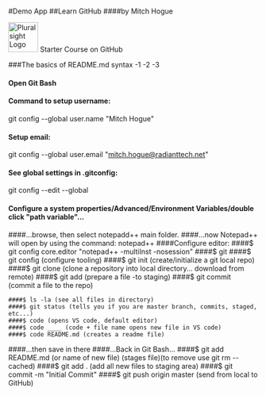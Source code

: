 #

#Demo App
##Learn GitHub
####by Mitch Hogue

<a href='http://pluralsight.com'><img src='https://gillcleerenpluralsight.blob.core.windows.net/files/pluralsight.png' height='60' alt='Pluralsight Logo'/></a> Starter Course on GitHub

###The basics of README.md syntax
-1
-2
-3

#### Open Git Bash

#### Command to setup username:

git config --global user.name "Mitch Hogue"

#### Setup email:

git config --global user.email "mitch.hogue@radianttech.net"

#### See global settings in .gitconfig:

git config --edit --global

#### Configure a system properties/Advanced/Environment Variables/double click "path variable"...

####...browse, then select notepadd++ main folder.
####...now Notepad++ will open by using the command: notepad++
####Configure editor: ####$ git config core.editor "notepad++ -multiInst -nosession"
    ####$ git ####$ git config (configure tooling)
    ####$ git init (create/initialize a git local repo) ####$ git clone (clone a repository into local directory... download from remote)
    ####$ git add (prepare a file -to staging)
####\$ git commit (commit a file to the repo)

    ####$ ls -la (see all files in directory)
    ####$ git status (tells you if you are master branch, commits, staged, etc...)
    ####$ code (opens VS code, default editor)
    ####$ code ____ (code + file name opens new file in VS code)
    ####$ code README.md (creates a readme file)

####...then save in there
####...Back in Git Bash... ####$ git add README.md (or name of new file) (stages file)(to remove use git rm --cached<file>)
    ####$ git add . (add all new files to staging area) ####$ git commit -m "Initial Commit"
    ####$ git push origin master (send from local to GitHub)
